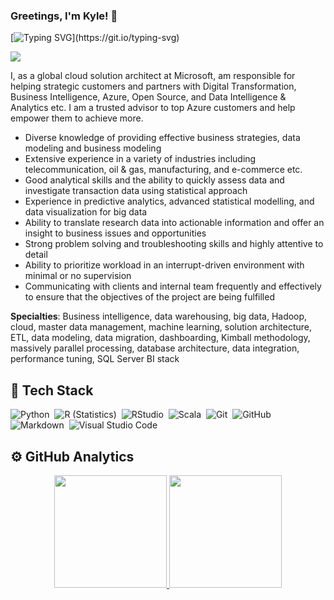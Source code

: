 <!-- Greeting -->
### Greetings, I'm Kyle! 👋

<!--
**korkridake/korkridake** is a ✨ _special_ ✨ repository because its `README.md` (this file) appears on your GitHub profile.

Here are some ideas to get you started:

- 🔭 I’m currently working on ...
- 🌱 I’m currently learning ...
- 👯 I’m looking to collaborate on ...
- 🤔 I’m looking for help with ...
- 💬 Ask me about ...
- 📫 How to reach me: ...
- 😄 Pronouns: ...
- ⚡ Fun fact: ...


Credit goes to:
- [WarenGonzaga/WarenGonzaga: Personal README](https://github.com/WarenGonzaga/WarenGonzaga)
- [imakash3011 (Akash Patel)](https://github.com/imakash3011)
- [iahsanujunda (Izzuddin Ahsanujunda)](https://github.com/iahsanujunda)
- [halfrost/README.md at master · halfrost/halfrost](https://github.com/halfrost/halfrost/blob/master/README.md)
-->

<!-- Introduction -->
[![Typing SVG](https://readme-typing-svg.herokuapp.com?font=comfortaa&color=016EEA&size=24&width=500&lines=Global+Cloud+Solution+Architect;Open-Source+Developer+Advocate;Data+Scientist;and+Lifelong+Learner!;Nice+to+meet+you...)](https://git.io/typing-svg)

![](https://github.com/halfrost/halfrost/blob/master/icons/header_.png)

I, as a global cloud solution architect at Microsoft, am responsible for helping strategic customers and partners with Digital Transformation, Business Intelligence, Azure, Open Source, and Data Intelligence & Analytics etc. I am a trusted advisor to top Azure customers and help empower them to achieve more. 

* Diverse knowledge of providing effective business strategies, data modeling and business modeling
* Extensive experience in a variety of industries including telecommunication, oil & gas, manufacturing, and e-commerce etc.
* Good analytical skills and the ability to quickly assess data and investigate transaction data using statistical approach
* Experience in predictive analytics, advanced statistical modelling, and data visualization for big data
* Ability to translate research data into actionable information and offer an insight to business issues and opportunities
* Strong problem solving and troubleshooting skills and highly attentive to detail
* Ability to prioritize workload in an interrupt-driven environment with minimal or no supervision
* Communicating with clients and internal team frequently and effectively to ensure that the objectives of the project are being fulfilled

**Specialties**: Business intelligence, data warehousing, big data, Hadoop, cloud, master data management, machine learning, solution architecture, ETL, data modeling, data migration, dashboarding, Kimball methodology, massively parallel processing, database architecture, data integration, performance tuning, SQL Server BI stack

<!-- Tech Stack -->
## :wrench: Tech Stack

![Python](https://img.shields.io/badge/-Python-05122A?style=flat&logo=python)&nbsp;
![R (Statistics)](https://img.shields.io/badge/-R-05122A?style=flat&logo=R&logoColor=276DC3)&nbsp;
![RStudio](https://img.shields.io/badge/-RStudio-05122A?style=flat&logo=rstudio)&nbsp;
![Scala](https://img.shields.io/badge/-Scala-05122A?style=flat&logo=Scala)&nbsp;
![Git](https://img.shields.io/badge/-Git-05122A?style=flat&logo=git)&nbsp;
![GitHub](https://img.shields.io/badge/-GitHub-05122A?style=flat&logo=github)&nbsp;
![Markdown](https://img.shields.io/badge/-Markdown-05122A?style=flat&logo=markdown)&nbsp;
![Visual Studio Code](https://img.shields.io/badge/-Visual%20Studio%20Code-05122A?style=flat&logo=visual-studio-code&logoColor=007ACC)&nbsp;

<!-- GitHub Analytics -->
## ⚙️ GitHub Analytics
<p align="center">
<a href="https://github.com/korkridake">
  <img height="180em" src="https://github-readme-stats-eight-theta.vercel.app/api?username=korkridake&show_icons=true&theme=algolia&include_all_commits=true&count_private=true"/>
  <img height="180em" src="https://github-readme-stats-eight-theta.vercel.app/api/top-langs/?username=korkridake&layout=compact&langs_count=8&theme=algolia"/>
</a>
</p>
